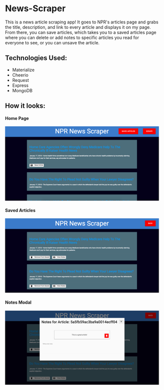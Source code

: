 # News-Scraper

This is a news article scraping app! It goes to NPR's articles page and grabs the title, description, and link to every article and displays it on my page. From there, you can save articles, which takes you to a saved articles page where you can delete or add notes to specific articles you read for everyone to see, or you can unsave the article.

## Technologies Used:

- Materialize
- Cheerio
- Request
- Express
- MongoDB

## How it looks:

#### Home Page

![Home Page](https://github.com/maximusunc/News-Scraper/blob/master/public/assets/images/NPRhome.png)

#### Saved Articles

![Saved Page](public/assets/images/NPRsaved.png)

#### Notes Modal

![Notes Modal](public/assets/images/NPRnotes.png)
